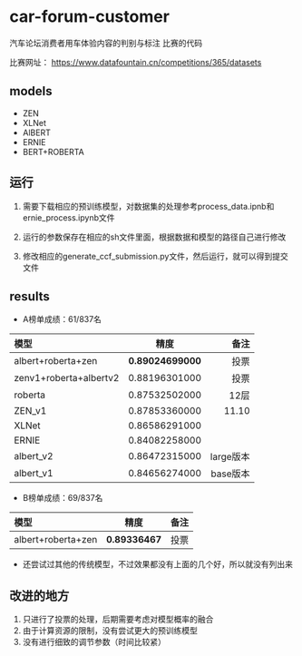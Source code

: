 # car-forum-customer
汽车论坛消费者用车体验内容的判别与标注 比赛的代码

比赛网址： <https://www.datafountain.cn/competitions/365/datasets>

## models

+ ZEN
+ XLNet
+ AlBERT
+ ERNIE
+ BERT+ROBERTA

## 运行

1. 需要下载相应的预训练模型，对数据集的处理参考process_data.ipnb和ernie_process.ipynb文件

2. 运行的参数保存在相应的sh文件里面，根据数据和模型的路径自己进行修改

3. 修改相应的generate_ccf_submission.py文件，然后运行，就可以得到提交文件

## results

+ A榜单成绩：61/837名

| 模型  | 精度  | 备注 |
|:------------- |:---------------:| -------------:|
|  albert+roberta+zen       | **0.89024699000**     | 投票 |
| zenv1+roberta+albertv2  | 0.88196301000       | 投票 | 
| roberta    | 0.87532502000           | 12层  |
| ZEN_v1   | 0.87853360000           | 11.10  |
| XLNet   | 0.86586291000          |   |
| ERNIE   | 0.84082258000          |   |
| albert_v2  | 0.86472315000          | large版本  |
| albert_v1  | 0.84656274000         | base版本  |


+ B榜单成绩：69/837名

| 模型  | 精度  | 备注 |
|:------------- |:---------------:| -------------:|
|  albert+roberta+zen       | **0.89336467**     | 投票 |




+ 还尝试过其他的传统模型，不过效果都没有上面的几个好，所以就没有列出来

## 改进的地方

1. 只进行了投票的处理，后期需要考虑对模型概率的融合
2. 由于计算资源的限制，没有尝试更大的预训练模型
3. 没有进行细致的调节参数（时间比较紧）